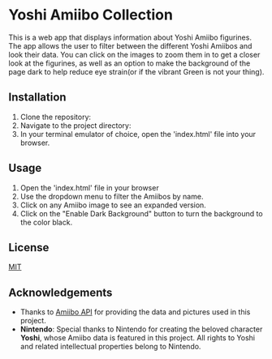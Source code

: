 # Yoshi Amiibo Collection

This is a web app that displays information about Yoshi Amiibo figurines. The app allows the user to filter between the different Yoshi Amiibos and look their data. You can click on the images to zoom them in to get a closer look at the figurines, as well as an option to make the background of the page dark to help reduce eye strain(or if the vibrant Green is not your thing). 

## Installation

1. Clone the repository:
2. Navigate to the project directory:
3. In your terminal emulator of choice, open the 'index.html' file into your browser.

## Usage

1. Open the 'index.html' file in your browser
2. Use the dropdown menu to filter the Amiibos by name.
3. Click on any Amiibo image to see an expanded version.
4. Click on the "Enable Dark Background" button to turn the background to the color black.

## License

[MIT](https://choosealicense.com/licenses/mit/)

## Acknowledgements
- Thanks to [Amiibo API](https://www.amiiboapi.com/) for providing the data and pictures used in this project.
- **Nintendo**: Special thanks to Nintendo for creating the beloved character **Yoshi**, whose Amiibo data is featured in this project. All rights to Yoshi and related intellectual properties belong to Nintendo.